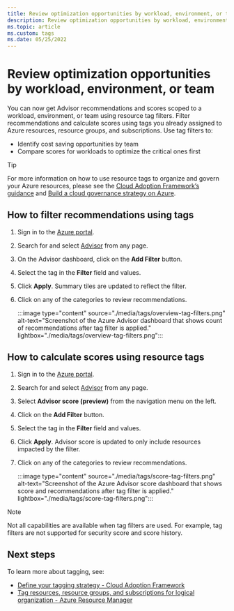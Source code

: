 ```yaml
---
title: Review optimization opportunities by workload, environment, or team
description: Review optimization opportunities by workload, environment, or team
ms.topic: article
ms.custom: tags
ms.date: 05/25/2022
---
```


# Review optimization opportunities by workload, environment, or team

You can now get Advisor recommendations and scores scoped to a workload, environment, or team  using resource tag filters. Filter recommendations and calculate scores using tags you already assigned to Azure resources, resource groups, and subscriptions. Use tag filters to:

* Identify cost saving opportunities by team
* Compare scores for workloads to optimize the critical ones first

> [!TIP]
> For more information on how to use resource tags to organize and govern your Azure resources, please see the [Cloud Adoption Framework’s guidance](/azure/cloud-adoption-framework/ready/azure-best-practices/resource-tagging) and [Build a cloud governance strategy on Azure](/training/modules/build-cloud-governance-strategy-azure/).

## How to filter recommendations using tags

1. Sign in to the [Azure portal](https://portal.azure.com/).
1. Search for and select [Advisor](https://aka.ms/azureadvisordashboard) from any page.
1. On the Advisor dashboard, click on the **Add Filter** button.
1. Select the tag in the **Filter** field and values.
1. Click **Apply**. Summary tiles are updated to reflect the filter.
1. Click on any of the categories to review recommendations.
 
    :::image type="content" source="./media/tags/overview-tag-filters.png"  alt-text="Screenshot of the Azure Advisor dashboard that shows count of recommendations after tag filter is applied." lightbox="./media/tags/overview-tag-filters.png":::


## How to calculate scores using resource tags

1. Sign in to the [Azure portal](https://portal.azure.com/).
1. Search for and select [Advisor](https://aka.ms/azureadvisordashboard) from any page.
1. Select **Advisor score (preview)** from the navigation menu on the left.
1. Click on the **Add Filter** button.
1. Select the tag in the **Filter** field and values.
1. Click **Apply**. Advisor score is updated to only include resources impacted by the filter.
1. Click on any of the categories to review recommendations.
 
    :::image type="content" source="./media/tags/score-tag-filters.png" alt-text="Screenshot of the Azure Advisor score dashboard that shows score and recommendations after tag filter is applied." lightbox="./media/tags/score-tag-filters.png":::

> [!NOTE]
> Not all capabilities are available when tag filters are used. For example, tag filters are not supported for security score and score history. 

## Next steps

To learn more about tagging, see:

* [Define your tagging strategy - Cloud Adoption Framework](/azure/cloud-adoption-framework/ready/azure-best-practices/resource-tagging)
* [Tag resources, resource groups, and subscriptions for logical organization - Azure Resource Manager](/azure/azure-resource-manager/management/tag-resources?tabs=json)
